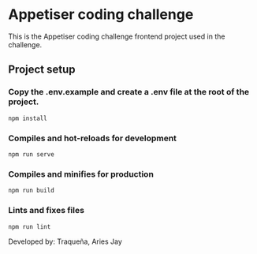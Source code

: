 # Appetiser coding challenge

This is the Appetiser coding challenge frontend project used in the challenge.

## Project setup

### Copy the .env.example and create a .env file at the root of the project.

```
npm install
```

### Compiles and hot-reloads for development
```
npm run serve
```

### Compiles and minifies for production
```
npm run build
```

### Lints and fixes files
```
npm run lint
``` 

Developed by: Traqueña, Aries Jay
